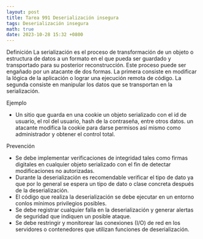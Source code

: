 ```yaml
---
layout: post
title: Tarea 991 Deserialización insegura
tags: Deserialización insegura
math: true
date: 2023-10-28 15:32 +0800
---
```

Definición
La serialización es el proceso de transformación de un objeto o estructura de datos a un formato en el que pueda ser guardado y transportado para su posterior reconstrucción. Este proceso puede ser engañado por un atacante de dos formas. La primera consiste en modificar la lógica de la aplicación o lograr una ejecución remota de código. La segunda consiste en manipular los datos que se transportan en la serialización.

Ejemplo
- Un sitio que guarda en una cookie un objeto serializado con el id de usuario, el rol del usuario, hash de la contraseña, entre otros datos. un atacante modifica la cookie para darse permisos así mismo como administrador y obtener el control total.

Prevención
- Se debe implementar verificaciones de integridad tales como firmas digitales en cualquier objeto serializado con el fin de detectar modificaciones no autorizadas.
- Durante la deserialización es recomendable verificar el tipo de dato ya que por lo general se espera un tipo de dato o clase concreta después de la deserialización.
- El código que realiza la deserialización se debe ejecutar en un entorno conlos mínimos privilegios posibles.
- Se debe registrar cualquier falla en la deserialización y generar alertas de seguridad que indiquen un posible ataque.
- Se debe restringir y monitorear las conexiones (I/O) de red en los servidores o contenedores que utilizan funciones de deserialización.
